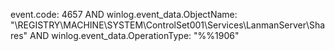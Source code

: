 event.code: 4657 AND winlog.event_data.ObjectName: "\\REGISTRY\\MACHINE\\SYSTEM\\ControlSet001\\Services\\LanmanServer\\Shares" AND winlog.event_data.OperationType: "%%1906"

